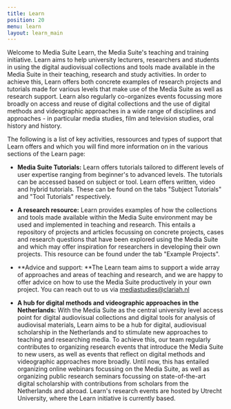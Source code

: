 ```yaml
---
title: Learn
position: 20
menu: learn
layout: learn_main
---
```


Welcome to Media Suite Learn, the Media Suite's teaching and training initiative. Learn aims to help university lecturers, researchers and students in using the digital audiovisual collections and tools made available in the Media Suite in their teaching, research and study activities. In order to achieve this, Learn offers both concrete examples of research projects and tutorials made for various levels that make use of the Media Suite as well as research support. Learn also regularly co-organizes events focussing more broadly on access and reuse of digital collections and the use of digital methods and videographic approaches in a wide range of disciplines and approaches - in particular media studies, film and television studies, oral history and history. 

The following is a list of key activities, ressources and types of support that Learn offers and which you will find more information on in the various sections of the Learn page:

* **Media Suite Tutorials:** Learn offers tutorials tailored to different levels of user expertise ranging from beginner's to advanced levels. The tutorials can be accessed based on subject or tool. Learn offers written, video and hybrid tutorials. These can be found on the tabs "Subject Tutorials" and "Tool Tutorials" respectively.

* **A research resource:** Learn provides examples of how the collections and tools made available within the Media Suite environment may be used and implemented in teaching and research. This entails a repository of projects and articles focussing on concrete projects, cases and research questions that have been explored using the Media Suite and which may offer inspiration for researchers in developing their own projects. This resource can be found under the tab "Example Projects".

* **Advice and support: **The Learn team aims to support a wide array of approaches and areas of teaching and research, and we are happy to offer advice on how to use the Media Suite productively in your own project. You can reach out to us via [mediastudies@clariah.nl](mailto:mediastudies@clariah.nl)

* **A hub for digital methods and videographic approaches in the Netherlands:** With the Media Suite as the central university level access point for digital audiovisual collections and digital tools for analysis of audiovisal materials, Learn aims to be a hub for digital, audiovisual scholarship in the Netherlands and to stimulate new approaches to teaching and researching media. To achieve this, our team regularly contributes to organizing research events that introduce the Media Suite to new users, as well as events that reflect on digital methods and videographic approaches more broadly. Until now, this has entailed organizing online webinars focussing on the Media Suite, as well as organizing public research seminars focussing on state-of-the-art digital scholarship with contributions from scholars from the Netherlands and abroad. Learn's research events are hosted by Utrecht University, where the Learn initiative is currently based.